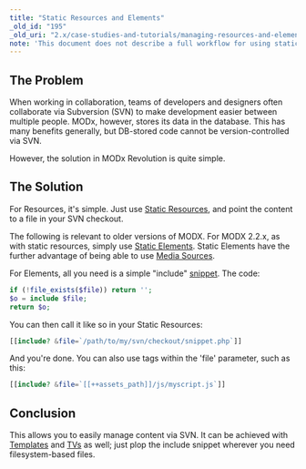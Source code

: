 ```yaml
---
title: "Static Resources and Elements"
_old_id: "195"
_old_uri: "2.x/case-studies-and-tutorials/managing-resources-and-elements-via-svn"
note: 'This document does not describe a full workflow for using static resources and elements, and could do with a rewrite.'
---
```


## The Problem

 When working in collaboration, teams of developers and designers often collaborate via Subversion (SVN) to make development easier between multiple people. MODx, however, stores its data in the database. This has many benefits generally, but DB-stored code cannot be version-controlled via SVN.

 However, the solution in MODx Revolution is quite simple.

## The Solution

 For Resources, it's simple. Just use [Static Resources](building-sites/resources/static-rsource "Static Resource"), and point the content to a file in your SVN checkout.

 The following is relevant to older versions of MODX. For MODX 2.2.x, as with static resources, simply use [Static Elements](administering-your-site/upgrading-modx/upgrading-to-2.2.x#Upgradingto2.2.x-StaticElements). Static Elements have the further advantage of being able to use [Media Sources](administering-your-site/upgrading-modx/upgrading-to-2.2.x#Upgradingto2.2.x-MediaSources). 

 For Elements, all you need is a simple "include" [snippet](extending-modx/snippets "Snippets"). The code:

 ``` php 
if (!file_exists($file)) return '';
$o = include $file;
return $o;
```

 You can then call it like so in your Static Resources:

 ``` php 
[[include? &file=`/path/to/my/svn/checkout/snippet.php`]]
```

 And you're done. You can also use tags within the 'file' parameter, such as this:

 ``` php 
[[include? &file=`[[++assets_path]]/js/myscript.js`]]
```

## Conclusion

 This allows you to easily manage content via SVN. It can be achieved with [Templates](building-sites/elements/templates "Templates") and [TVs](building-sites/elements/template-variables "Template Variables") as well; just plop the include snippet wherever you need filesystem-based files.

